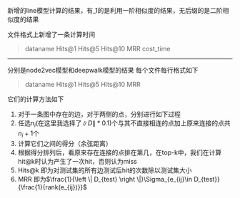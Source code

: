 新增的line模型计算的结果，有_1的是利用一阶相似度的结果，无后缀的是二阶相似度的结果

文件格式上新增了一条计算时间
> dataname Hits@1 Hits@5 Hits@10 MRR cost_time
***
分别是node2vec模型和deepwalk模型的结果
每个文件每行格式如下
> dataname Hits@1 Hits@5 Hits@10 MRR

它们的计算方法如下
1. 对于一条图中存在的边，对于两侧的点，分别进行如下过程
2. 任选$n_i$(在这里我选择了$\left \| D\right \|*0.1$)个与其不直接相连的点加上原来连接的点共$n_i+1$个
3. 计算它们之间的得分（余弦距离）
4. 根据得分排列后，看原来存在连接的点排在第几，在top-k中，我们在计算hit@k时认为产生了一次hit，否则认为miss
5. Hits@k 即为对测试集的所有边测试后hit的次数除以测试集大小
6. MRR 即为$\frac{1}{\left \| D_{test} \right \|}\Sigma_{e_{ij}\in D_{test}}{\frac{1}{rank(e_{ij})}}$